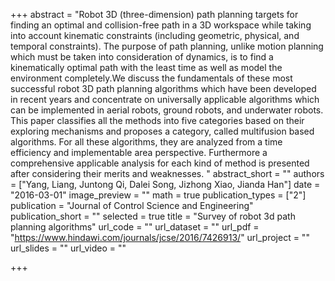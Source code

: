 +++
abstract = "Robot 3D (three-dimension) path planning targets for finding an optimal and collision-free path in a 3D workspace while taking into account kinematic constraints (including geometric, physical, and temporal constraints). The purpose of path planning, unlike motion planning which must be taken into consideration of dynamics, is to find a kinematically optimal path with the least time as well as model the environment completely.We discuss the fundamentals of these most successful robot 3D path planning algorithms which have been developed in recent years and concentrate on universally applicable algorithms which can be implemented in aerial robots, ground robots, and underwater robots. This paper classifies all the methods into five categories based on their exploring mechanisms and proposes a category, called multifusion based algorithms. For all these algorithms, they are analyzed from a time efficiency and implementable area perspective. Furthermore a comprehensive applicable analysis for each kind of method is presented after considering their merits and weaknesses. "
abstract_short = ""
authors = ["Yang, Liang, Juntong Qi, Dalei Song, Jizhong Xiao, Jianda Han"]
date = "2016-03-01"
image_preview = ""
math = true
publication_types = ["2"]
publication = "Journal of Control Science and Engineering"
publication_short = ""
selected = true
title = "Survey of robot 3d path planning algorithms"
url_code = ""
url_dataset = ""
url_pdf = "https://www.hindawi.com/journals/jcse/2016/7426913/"
url_project = ""
url_slides = ""
url_video = ""

+++

